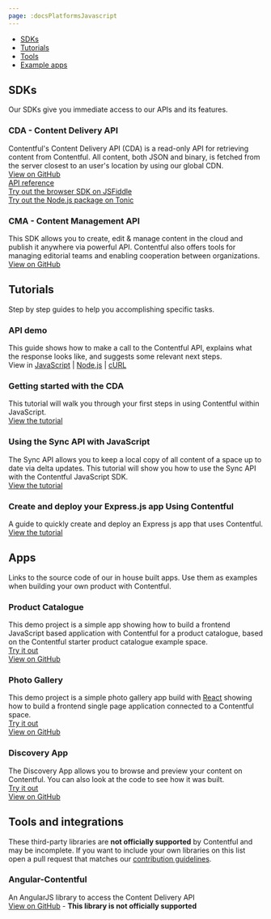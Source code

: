 ```yaml
---
page: :docsPlatformsJavascript
---
```


- [SDKs](#sdks)
- [Tutorials](#tutorials)
- [Tools](#tools-and-integrations)
- [Example apps](#apps)

## SDKs
Our SDKs give you immediate access to our APIs and its features.

### CDA - Content Delivery API<br>
Contentful's Content Delivery API (CDA) is a read-only API for retrieving content from Contentful. All content, both JSON and binary, is fetched from the server closest to an user's location by using our global CDN.<br>
[View on GitHub](https://github.com/contentful/contentful.js)<br>
[API reference](https://contentful.github.io/contentful.js)<br>
[Try out the browser SDK on JSFiddle](https://jsfiddle.net/contentful/kefaj4s8/)<br>
[Try out the Node.js package on Tonic](https://tonicdev.com/npm/contentful)

### CMA - Content Management API<br>
This SDK allows you to create, edit & manage content in the cloud and publish it anywhere via powerful API. Contentful also offers tools for managing editorial teams and enabling cooperation between organizations.<br>
[View on GitHub](https://github.com/contentful/contentful-management.js)<br>

## Tutorials
Step by step guides to help you accomplishing specific tasks.

### API demo
This guide shows how to make a call to the Contentful API, explains what the response looks like, and suggests some relevant next steps.<br>
View in [JavaScript](/developers/api-demo/javascript/) |
[Node.js](/developers/api-demo/nodejs/) |
[cURL](/developers/api-demo/curl/)

### Getting started with the CDA
This tutorial will walk you through your first steps in using Contentful within JavaScript.<br>
[View the tutorial](/developers/docs/javascript/tutorials/using-js-cda-sdk/)

### Using the Sync API with JavaScript
The Sync API allows you to keep a local copy of all content of a space up to date via delta updates. This tutorial will show you how to use the Sync API with the Contentful JavaScript SDK.<br>
[View the tutorial](/developers/docs/javascript/tutorials/using-the-sync-api-with-js/)

### Create and deploy your Express.js app Using Contentful
A guide to quickly create and deploy an Express js app that uses Contentful. </br>
[View the tutorial](/developers/docs/javascript/tutorials/create-expressjs-app-using-contentful/)

## Apps
Links to the source code of our in house built apps. Use them as examples when building your own product with Contentful.

### Product Catalogue
This demo project is a simple app showing how to build a frontend JavaScript based application with Contentful for a product catalogue, based on the Contentful starter product catalogue example space.<br>
[Try it out](https://contentful.github.io/product-catalogue-js/)<br>
[View on GitHub](https://github.com/contentful/product-catalogue-js)

### Photo Gallery
This demo project is a simple photo gallery app build with [React](https://facebook.github.io/react/) showing how to build a frontend single page application connected to a Contentful space.<br>
[Try it out](https://contentful.github.io/gallery-app-react/)<br>
[View on GitHub](https://github.com/contentful/gallery-app-react)

### Discovery App
The Discovery App allows you to browse and preview your content on Contentful. You can also look at the code to see how it was built.<br>
[Try it out](https://contentful.github.io/discovery-app-react)<br>
[View on GitHub](https://github.com/contentful/discovery-app-react)

## Tools and integrations

These third-party libraries are **not officially supported** by Contentful and may be incomplete. If you want to include your own libraries on this list open a pull request that matches our [contribution guidelines](https://github.com/contentful-labs/awesome-contentful/blob/master/CONTRIBUTING.md).<br>

### Angular-Contentful
An AngularJS library to access the Content Delivery API<br>
[View on GitHub](https://github.com/jvandemo/angular-contentful) - **This library is not officially supported**
